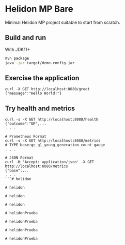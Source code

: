 # Helidon MP Bare

Minimal Helidon MP project suitable to start from scratch.

## Build and run

With JDK11+
```bash
mvn package
java -jar target/demo-config.jar
```

## Exercise the application

```
curl -X GET http://localhost:8080/greet
{"message":"Hello World!"}
```

## Try health and metrics

```
curl -s -X GET http://localhost:8080/health
{"outcome":"UP",...
. . .

# Prometheus Format
curl -s -X GET http://localhost:8080/metrics
# TYPE base:gc_g1_young_generation_count gauge
. . .

# JSON Format
curl -H 'Accept: application/json' -X GET http://localhost:8080/metrics
{"base":...
. . .
```#   h e l i d o n  
 #   h e l i d o n  
 #   h e l i d o n  
 #   h e l i d o n  
 #   h e l i d o n P r u e b a  
 #   h e l i d o n P r u e b a  
 #   h e l i d o n P r u e b a  
 #   h e l i d o n P r u e b a  
 